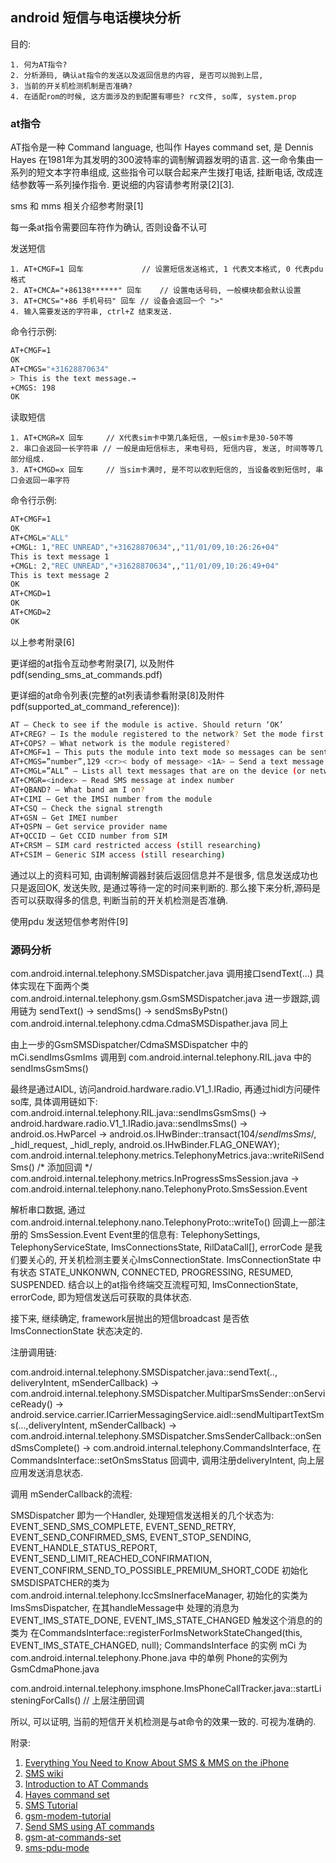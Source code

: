 
## android 短信与电话模块分析

目的: 

	1. 何为AT指令?
	2. 分析源码, 确认at指令的发送以及返回信息的内容, 是否可以抛到上层, 
	3. 当前的开关机检测机制是否准确? 
	4. 在适配rom的时候, 这方面涉及的到配置有哪些? rc文件, so库, system.prop
	

### at指令

AT指令是一种 Command language, 也叫作 Hayes command set, 是 Dennis Hayes 在1981年为其发明的300波特率的调制解调器发明的语言. 这一命令集由一系列的短文本字符串组成, 这些指令可以联合起来产生拨打电话, 挂断电话, 改成连结参数等一系列操作指令. 更说细的内容请参考附录[2][3]. 

sms 和 mms 相关介绍参考附录[1]

每一条at指令需要回车符作为确认, 否则设备不认可

发送短信

	1. AT+CMGF=1 回车				// 设置短信发送格式, 1 代表文本格式, 0 代表pdu格式
	2. AT+CMCA="+86138******" 回车	// 设置电话号码, 一般模块都会默认设置
	3. AT+CMCS="+86 手机号码" 回车 // 设备会返回一个 ">"
	4. 输入需要发送的字符串, ctrl+Z 结束发送. 

命令行示例:

```sh
AT+CMGF=1
OK
AT+CMGS="+31628870634"
> This is the text message.→
+CMGS: 198
OK
```

读取短信

	1. AT+CMGR=X 回车		// X代表sim卡中第几条短信, 一般sim卡是30-50不等 
	2. 串口会返回一长字符串 // 一般是由短信标志, 来电号码, 短信内容, 发送, 时间等等几部分组成. 
	3. AT+CMGD=x 回车		// 当sim卡满时, 是不可以收到短信的, 当设备收到短信时, 串口会返回一串字符

命令行示例:
```sh
AT+CMGF=1
OK
AT+CMGL="ALL"
+CMGL: 1,"REC UNREAD","+31628870634",,"11/01/09,10:26:26+04"
This is text message 1
+CMGL: 2,"REC UNREAD","+31628870634",,"11/01/09,10:26:49+04"
This is text message 2
OK
AT+CMGD=1
OK
AT+CMGD=2
OK
```
以上参考附录[6]

更详细的at指令互动参考附录[7], 以及附件pdf(sending_sms_at_commands.pdf)

更详细的at命令列表(完整的at列表请参看附录[8]及附件pdf(supported_at_command_reference)):
```sh
AT – Check to see if the module is active. Should return ‘OK’
AT+CREG? – Is the module registered to the network? Set the mode first: AT+CREG=2
AT+COPS? – What network is the module registered?
AT+CMGF=1 – This puts the module into text mode so messages can be sent/received
AT+CMGS=”number”,129 <cr>< body of message> <1A> – Send a text message.
AT+CMGL=”ALL” – Lists all text messages that are on the device (or network)
AT+CMGR=<index> – Read SMS message at index number
AT+QBAND? – What band am I on?
AT+CIMI – Get the IMSI number from the module
AT+CSQ – Check the signal strength
AT+GSN – Get IMEI number
AT+QSPN – Get service provider name
AT+QCCID – Get CCID number from SIM
AT+CRSM – SIM card restricted access (still researching)
AT+CSIM – Generic SIM access (still researching)
```

通过以上的资料可知, 由调制解调器封装后返回信息并不是很多, 信息发送成功也只是返回OK, 发送失败, 是通过等待一定的时间来判断的. 那么接下来分析,源码是否可以获取得多的信息, 判断当前的开关机检测是否准确. 

使用pdu 发送短信参考附件[9]

### 源码分析

com.android.internal.telephony.SMSDispatcher.java  调用接口sendText(...) 具体实现在下面两个类
	com.android.internal.telephony.gsm.GsmSMSDispatcher.java  进一步跟踪,调用链为 sendText() -> sendSms() -> sendSmsByPstn()
	com.android.internal.telephony.cdma.CdmaSMSDispather.java 同上

由上一步的GsmSMSDispatcher/CdmaSMSDispatcher 中的mCi.sendImsGsmIms 调用到 com.android.internal.telephony.RIL.java 中的 sendImsGsmSms()

最终是通过AIDL, 访问android.hardware.radio.V1_1.IRadio, 再通过hidl方问硬件so库, 具体调用链如下:
com.android.internal.telephony.RIL.java::sendImsGsmSms() -> 
	android.hardware.radio.V1_1.IRadio.java::sendImsSms() -> 
		android.os.HwParcel -> android.os.IHwBinder::transact(104/*sendImsSms*/, _hidl_request, _hidl_reply, android.os.IHwBinder.FLAG_ONEWAY);
	com.android.internal.telephony.metrics.TelephonyMetrics.java::writeRilSendSms() /* 添加回调 */
	com.android.internal.telephony.metrics.InProgressSmsSession.java -> 
	com.android.internal.telephony.nano.TelephonyProto.SmsSession.Event
		
解析串口数据, 通过 com.android.internal.telephony.nano.TelephonyProto::writeTo() 回调上一部注册的 SmsSession.Event
Event里的信息有: TelephonySettings, TelephonyServiceState, ImsConnectionsState, RilDataCall[], errorCode 是我们要关心的, 开关机检测主要关心ImsConnectionState.
ImsConnectionState 中有状态 STATE_UNKONWN, CONNECTED, PROGRESSING, RESUMED, SUSPENDED.
结合以上的at指令终端交互流程可知, ImsConnectionState, errorCode, 即为短信发送后可获取的具体状态. 

接下来, 继续确定, framework层抛出的短信broadcast 是否依ImsConnectionState 状态决定的. 

注册调用链:

com.android.internal.telephony.SMSDispatcher.java::sendText(.., deliveryIntent, mSenderCallback) ->
	com.android.internal.telephony.SMSDispatcher.MultiparSmsSender::onServiceReady() -> 
		android.service.carrier.ICarrierMessagingService.aidl::sendMultipartTextSms(...,deliveryIntent, mSenderCallback) ->
		com.android.internal.telephony.SMSDispatcher.SmsSenderCallback::onSendSmsComplete() -> 
			com.android.internal.telephony.CommandsInterface, 
			在CommandsInterface::setOnSmsStatus 回调中, 调用注册deliveryIntent, 向上层应用发送消息状态. 

调用 mSenderCallback的流程:

SMSDispatcher 即为一个Handler, 处理短信发送相关的几个状态为: 
	EVENT_SEND_SMS_COMPLETE, EVENT_SEND_RETRY, EVENT_SEND_CONFIRMED_SMS, EVENT_STOP_SENDING, EVENT_HANDLE_STATUS_REPORT, 
	EVENT_SEND_LIMIT_REACHED_CONFIRMATION, EVENT_CONFIRM_SEND_TO_POSSIBLE_PREMIUM_SHORT_CODE
初始化SMSDISPATCHER的类为
com.android.internal.telephony.IccSmsInerfaceManager, 
初始化的实类为 ImsSmsDispatcher, 在其handleMessage中 处理的消息为 EVENT_IMS_STATE_DONE, EVENT_IMS_STATE_CHANGED
触发这个消息的的类为 
在CommandsInterface::registerForImsNetworkStateChanged(this, EVENT_IMS_STATE_CHANGED, null);
CommandsInterface 的实例 mCi 为 com.android.internal.telephony.Phone.java 中的单例
Phone的实例为 GsmCdmaPhone.java 


com.android.internal.telephony.imsphone.ImsPhoneCallTracker.java::startListeningForCalls() // 上层注册回调


所以, 可以证明, 当前的短信开关机检测是与at命令的效果一致的. 可视为准确的. 

附录:

1. [Everything You Need to Know About SMS & MMS on the iPhone](lifewire.com/what-is-sms-mms-iphone-2000247)
2. [SMS wiki](en.wikipedia.org/wiki/SMS)
3. [Introduction to AT Commands](developershome.com/sms/atCommandsIntro.asp)
4. [Hayes command set](wikipedia.org/Hayes_command_set)
5. [SMS Tutorial](developershome.com/sms)
6. [gsm-modem-tutorial](https://www.diafaan.com/sms-tutorials/gsm-modem-tutorial/at-cmgd/)
7. [Send SMS using AT commands](https://www.smssolutions.net/tutorials/gsm/sendsmsat/)
8. [gsm-at-commands-set](https://www.engineersgarage.com/tutorials/at-commands-gsm-at-command-set/)
9. [sms-pdu-mode](http://www.gsm-modem.de/sms-pdu-mode.html)
